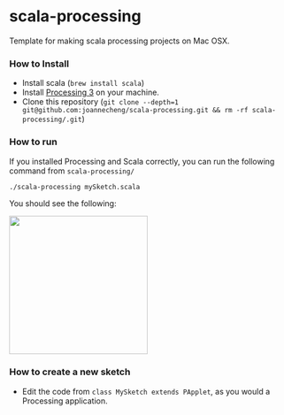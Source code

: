 scala-processing
==

Template for making scala processing projects on Mac OSX.

### How to Install
* Install scala (`brew install scala`)
* Install [Processing 3](https://processing.org/download/) on your machine.
* Clone this repository (`git clone --depth=1 git@github.com:joannecheng/scala-processing.git && rm -rf scala-processing/.git`)

### How to run
If you installed Processing and Scala correctly, you can run the following command from `scala-processing/`

```
./scala-processing mySketch.scala
```

You should see the following:

<img src="https://github.com/joannecheng/scala-processing-template/blob/master/example.png?raw=true"
height="250">
</img>

### How to create a new sketch

* Edit the code from `class MySketch extends PApplet`, as you would a Processing application.
